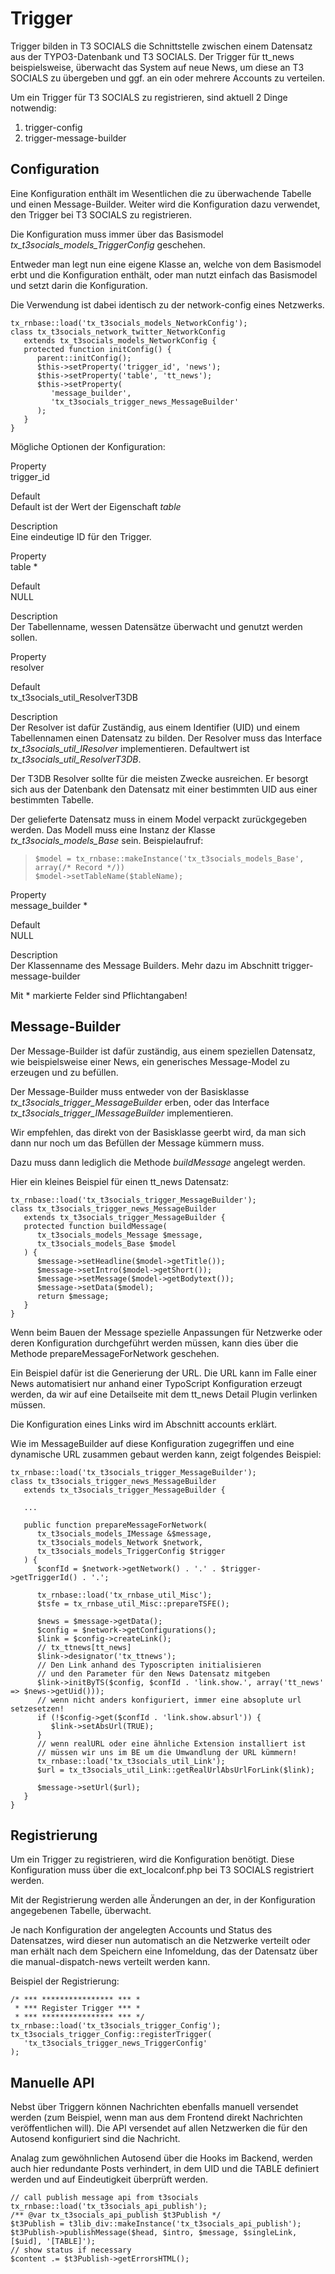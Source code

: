 Trigger
=======

Trigger bilden in T3 SOCIALS die Schnittstelle zwischen einem Datensatz aus der TYPO3-Datenbank und T3 SOCIALS. Der Trigger für tt\_news beispielsweise, überwacht das System auf neue News, um diese an T3 SOCIALS zu übergeben und ggf. an ein oder mehrere Accounts zu verteilen.

Um ein Trigger für T3 SOCIALS zu registrieren, sind aktuell 2 Dinge notwendig:

1.  trigger-config
2.  trigger-message-builder

Configuration
-------------

Eine Konfiguration enthält im Wesentlichen die zu überwachende Tabelle und einen Message-Builder. Weiter wird die Konfiguration dazu verwendet, den Trigger bei T3 SOCIALS zu registrieren.

Die Konfiguration muss immer über das Basismodel *tx\_t3socials\_models\_TriggerConfig* geschehen.

Entweder man legt nun eine eigene Klasse an, welche von dem Basismodel erbt und die Konfiguration enthält, oder man nutzt einfach das Basismodel und setzt darin die Konfiguration.

Die Verwendung ist dabei identisch zu der network-config eines Netzwerks.

~~~~ {.sourceCode .php}
tx_rnbase::load('tx_t3socials_models_NetworkConfig');
class tx_t3socials_network_twitter_NetworkConfig
   extends tx_t3socials_models_NetworkConfig {
   protected function initConfig() {
      parent::initConfig();
      $this->setProperty('trigger_id', 'news');
      $this->setProperty('table', 'tt_news');
      $this->setProperty(
         'message_builder',
         'tx_t3socials_trigger_news_MessageBuilder'
      );
   }
}
~~~~

Mögliche Optionen der Konfiguration:

Property  
trigger\_id

Default  
Default ist der Wert der Eigenschaft *table*

Description  
Eine eindeutige ID für den Trigger.

Property  
table \*

Default  
NULL

Description  
Der Tabellenname, wessen Datensätze überwacht und genutzt werden sollen.

Property  
resolver

Default  
tx\_t3socials\_util\_ResolverT3DB

Description  
Der Resolver ist dafür Zuständig, aus einem Identifier (UID) und einem Tabellennamen einen Datensatz zu bilden. Der Resolver muss das Interface *tx\_t3socials\_util\_IResolver* implementieren. Defaultwert ist *tx\_t3socials\_util\_ResolverT3DB*.

Der T3DB Resolver sollte für die meisten Zwecke ausreichen. Er besorgt sich aus der Datenbank den Datensatz mit einer bestimmten UID aus einer bestimmten Tabelle.

Der gelieferte Datensatz muss in einem Model verpackt zurückgegeben werden. Das Modell muss eine Instanz der Klasse *tx\_t3socials\_models\_Base* sein. Beispielaufruf:

> ~~~~ {.sourceCode .php}
> $model = tx_rnbase::makeInstance('tx_t3socials_models_Base', array(/* Record */))
> $model->setTableName($tableName);
> ~~~~

Property  
message\_builder \*

Default  
NULL

Description  
Der Klassenname des Message Builders. Mehr dazu im Abschnitt trigger-message-builder

Mit \* markierte Felder sind Pflichtangaben!

Message-Builder
---------------

Der Message-Builder ist dafür zuständig, aus einem speziellen Datensatz, wie beispielsweise einer News, ein generisches Message-Model zu erzeugen und zu befüllen.

Der Message-Builder muss entweder von der Basisklasse *tx\_t3socials\_trigger\_MessageBuilder* erben, oder das Interface *tx\_t3socials\_trigger\_IMessageBuilder* implementieren.

Wir empfehlen, das direkt von der Basisklasse geerbt wird, da man sich dann nur noch um das Befüllen der Message kümmern muss.

Dazu muss dann lediglich die Methode *buildMessage* angelegt werden.

Hier ein kleines Beispiel für einen tt\_news Datensatz:

~~~~ {.sourceCode .php}
tx_rnbase::load('tx_t3socials_trigger_MessageBuilder');
class tx_t3socials_trigger_news_MessageBuilder
   extends tx_t3socials_trigger_MessageBuilder {
   protected function buildMessage(
      tx_t3socials_models_Message $message,
      tx_t3socials_models_Base $model
   ) {
      $message->setHeadline($model->getTitle());
      $message->setIntro($model->getShort());
      $message->setMessage($model->getBodytext());
      $message->setData($model);
      return $message;
   }
}
~~~~

Wenn beim Bauen der Message spezielle Anpassungen für Netzwerke oder deren Konfiguration durchgeführt werden müssen, kann dies über die Methode prepareMessageForNetwork geschehen.

Ein Beispiel dafür ist die Generierung der URL. Die URL kann im Falle einer News automatisiert nur anhand einer TypoScript Konfiguration erzeugt werden, da wir auf eine Detailseite mit dem tt\_news Detail Plugin verlinken müssen.

Die Konfiguration eines Links wird im Abschnitt accounts erklärt.

Wie im MessageBuilder auf diese Konfiguration zugegriffen und eine dynamische URL zusammen gebaut werden kann, zeigt folgendes Beispiel:

~~~~ {.sourceCode .php}
tx_rnbase::load('tx_t3socials_trigger_MessageBuilder');
class tx_t3socials_trigger_news_MessageBuilder
   extends tx_t3socials_trigger_MessageBuilder {

   ...

   public function prepareMessageForNetwork(
      tx_t3socials_models_IMessage &$message,
      tx_t3socials_models_Network $network,
      tx_t3socials_models_TriggerConfig $trigger
   ) {
      $confId = $network->getNetwork() . '.' . $trigger->getTriggerId() . '.';

      tx_rnbase::load('tx_rnbase_util_Misc');
      $tsfe = tx_rnbase_util_Misc::prepareTSFE();

      $news = $message->getData();
      $config = $network->getConfigurations();
      $link = $config->createLink();
      // tx_ttnews[tt_news]
      $link->designator('tx_ttnews');
      // Den Link anhand des Typoscripten initialisieren
      // und den Parameter für den News Datensatz mitgeben
      $link->initByTS($config, $confId . 'link.show.', array('tt_news' => $news->getUid()));
      // wenn nicht anders konfiguriert, immer eine absoplute url setzesetzen!
      if (!$config->get($confId . 'link.show.absurl')) {
         $link->setAbsUrl(TRUE);
      }
      // wenn realURL oder eine ähnliche Extension installiert ist
      // müssen wir uns im BE um die Umwandlung der URL kümmern!
      tx_rnbase::load('tx_t3socials_util_Link');
      $url = tx_t3socials_util_Link::getRealUrlAbsUrlForLink($link);

      $message->setUrl($url);
   }
}
~~~~

Registrierung
-------------

Um ein Trigger zu registrieren, wird die Konfiguration benötigt. Diese Konfiguration muss über die ext\_localconf.php bei T3 SOCIALS registriert werden.

Mit der Registrierung werden alle Änderungen an der, in der Konfiguration angegebenen Tabelle, überwacht.

Je nach Konfiguration der angelegten Accounts und Status des Datensatzes, wird dieser nun automatisch an die Netzwerke verteilt oder man erhält nach dem Speichern eine Infomeldung, das der Datensatz über die manual-dispatch-news verteilt werden kann.

Beispiel der Registrierung:

~~~~ {.sourceCode .php}
/* *** **************** *** *
 * *** Register Trigger *** *
 * *** **************** *** */
tx_rnbase::load('tx_t3socials_trigger_Config');
tx_t3socials_trigger_Config::registerTrigger(
   'tx_t3socials_trigger_news_TriggerConfig'
);
~~~~

Manuelle API
------------
Nebst über Triggern können Nachrichten ebenfalls manuell versendet werden (zum Beispiel, wenn man aus dem Frontend direkt Nachrichten veröffentlichen will).
Die API versendet auf allen Netzwerken die für den Autosend konfiguriert sind die Nachricht.

Analag zum gewöhnlichen Autosend über die Hooks im Backend, werden auch hier redundante Posts verhindert, in dem UID und die TABLE definiert werden und auf Eindeutigkeit überprüft werden.

~~~~ {.sourceCode .php}
// call publish message api from t3socials
tx_rnbase::load('tx_t3socials_api_publish');
/** @var tx_t3socials_api_publish $t3Publish */
$t3Publish = t3lib_div::makeInstance('tx_t3socials_api_publish');
$t3Publish->publishMessage($head, $intro, $message, $singleLink, [$uid], '[TABLE]');
// show status if necessary
$content .= $t3Publish->getErrorsHTML();
~~~~
